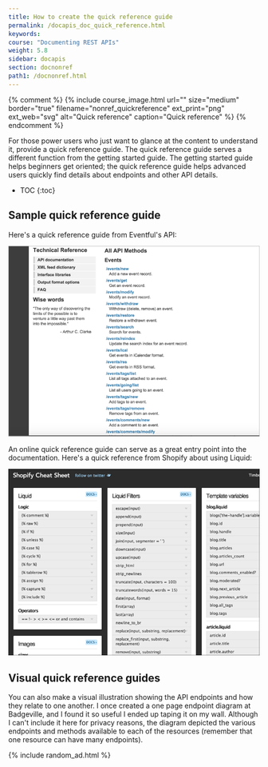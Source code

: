 ```yaml
---
title: How to create the quick reference guide
permalink: /docapis_doc_quick_reference.html
keywords:
course: "Documenting REST APIs"
weight: 5.8
sidebar: docapis
section: docnonref
path1: /docnonref.html
---
```


{% comment %}
{% include course_image.html url="" size="medium" border="true" filename="nonref_quickreference" ext_print="png" ext_web="svg" alt="Quick reference" caption="Quick reference" %}
 {% endcomment %}

For those power users who just want to glance at the content to understand it, provide a quick reference guide. The quick reference guide serves a different function from the getting started guide. The getting started guide helps beginners get oriented; the quick reference guide helps advanced users quickly find details about endpoints and other API details.

* TOC
{:toc}

## Sample quick reference guide
Here's a quick reference guide from Eventful's API:

<a href="http://api.eventful.com/docs" class="noExtIcon"><img src="images/eventfulquickreference.png" alt="Eventful quick reference" /></a>

An online quick reference guide can serve as a great entry point into the documentation. Here's a quick reference from Shopify about using Liquid:

<a href="http://cheat.markdunkley.com/" class="noExtIcon"><img src="images/shopifyqrg.png" alt="Shopify quick reference guide" /></a>

## Visual quick reference guides

You can also make a visual illustration showing the API endpoints and how they relate to one another. I once created a one page endpoint diagram at Badgeville, and I found it so useful I ended up taping it on my wall. Although I can't include it here for privacy reasons, the diagram depicted the various endpoints and methods available to each of the resources (remember that one resource can have many endpoints).

{% include random_ad.html %}
